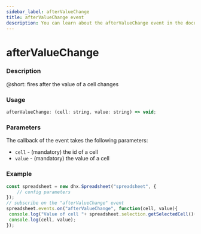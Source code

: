 ```yaml
---
sidebar_label: afterValueChange
title: afterValueChange event
description: You can learn about the afterValueChange event in the documentation of the DHTMLX JavaScript Spreadsheet library. Browse developer guides and API reference, try out code examples and live demos, and download a free 30-day evaluation version of DHTMLX Spreadsheet.
---
```


# afterValueChange

### Description

@short: fires after the value of a cell changes

### Usage

~~~jsx
afterValueChange: (cell: string, value: string) => void;
~~~

### Parameters

The callback of the event takes the following parameters:

- `cell` - (mandatory) the id of a cell
- `value` - (mandatory) the value of a cell

### Example

~~~jsx {5-8}
const spreadsheet = new dhx.Spreadsheet("spreadsheet", {
    // config parameters
});
// subscribe on the "afterValueChange" event
spreadsheet.events.on("afterValueChange", function(cell, value){
 console.log("Value of cell "+ spreadsheet.selection.getSelectedCell()+" has changed");
 console.log(cell, value);
});
~~~

